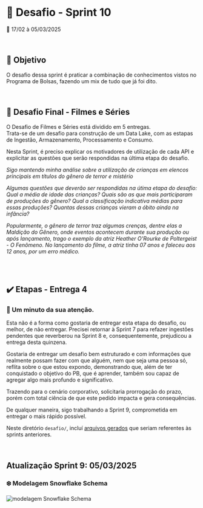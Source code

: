 # :jigsaw: Desafio - Sprint 10

:calendar: 17/02 à 05/03/2025

<br>

## :dart: Objetivo

 O desafio dessa sprint é praticar a combinação de conhecimentos vistos no Programa de Bolsas, fazendo um mix de tudo que já foi dito.

<br>

## :rocket: Desafio Final - Filmes e Séries

O Desafio de Filmes e Séries está dividido em 5 entregas.                           
Trata-se de um desafio para construção de um Data Lake, com as estapas de Ingestão, Armazenamento, Processamento e Consumo.

Nesta Sprint, é preciso explicar os motivadores de utilização de cada API e explicitar as questões que serão respondidas na última etapa do desafio.

_Sigo mantendo minha análise sobre a utilização de crianças em elencos principais em títulos do gênero de terror e mistério_

_Algumas questões que deverão ser respondidas na útima etapa do desafio: Qual a média de idade das crianças? Quais são as que mais participaram de produções do gênero? Qual a classificação indicativa médias para essas produções? Quantas dessas crianças vieram a óbito ainda na infância?_

_Popularmente, o gênero de terror traz algumas crenças, dentre elas a Maldição do Gênero, onde eventos acontecem durante sua produção ou após lançamento, trago o exemplo da atriz Heather O'Rourke de Poltergeist - O Fenômeno. No lançamento do filme, a atriz tinha 07 anos e faleceu aos 12 anos, por um erro médico._

<br><br>

## :heavy_check_mark: Etapas - Entrega 4


### :pray: Um minuto da sua atenção.

Esta não é a forma como gostaria de entregar esta etapa do desafio, ou melhor, de não entregar. Precisei retornar à Sprint 7 para refazer ingestões pendentes que reverberou na Sprint 8 e, consequentemente, prejudicou a entrega desta quinzena.

Gostaria de entregar um desafio bem estruturado e com informações que realmente possam fazer com que alguém, nem que seja uma pessoa só, reflita sobre o que estou expondo, demonstrando que, além de ter conquistado o objetivo do PB, que é aprender, também sou capaz de agregar algo mais profundo e significativo.

Trazendo para o cenário corporativo, solicitaria prorrogação do prazo, porém com total ciência de que este pedido impacta e gera consequências.

De qualquer maneira, sigo trabalhando a Sprint 9, comprometida em entregar o mais rápido possível.

Neste diretório ``desafio/``, incluí [arquivos gerados](./Entregáveis/) que seriam referentes às sprints anteriores.

<br>

## Atualização Sprint 9: 05/03/2025

### :snowflake: Modelagem Snowflake Schema

![modelagem Snowflake Schema](./Entregáveis/Sprint_9_Camada_Refined/modelagem_desafiofinal_refined_data.png)

<!--

Obs.: Todas as evidências deste desafio encontram-se no diretório [evidências](../evidencias/evid_desafio/).


<br>

* [:hammer_and_wrench:   Camada Trusted](#️-camada-trusted)
* [:broom: Jobs AWS Glue](#️-jobs-aws-glue)
* [:building_construction: AWS Glue Crawler e Tables](#️-aws-glue-crawler-e-tables)
* [:owl: AWS Athena](#-aws-athena)

<br>

-->

<!--
### :hammer_and_wrench: Camada Refined

A camada Trusted de um Data Lake reúne os dados já tratados que vieram da camada RAW. Os dados deverão ser salvos no formato ``.parquet``, particionados por data de ingestão no bucket quando no diretório do TMDB.  O Parquet reduz o tempo de leitura por ser de armazenamento colunar, comprime os dados, diminuindo espaço e reduzindo custos.

<br><br>

### :broom: Passos para trás
* Através de um Job em script Spark, os dados depositados na camada Raw foram tratados e corrigidos quando aplicável e salvos em formato ``parquet`` para mantê-los padronizados.            



![Evidência 1.0](../evidencias/evid_desafio/1.0.jpg)                  
_*Evidência 1.0 - Tela do ``ETL jobs``, evidenciando os jobs criados.*_

<br>

![Evidência 1.1](../evidencias/evid_desafio/1.1.jpg)                  
_*Evidência 1.1 - Tela do job ``filmes-csv``, evidenciando o bloco de correção dos tipos de dados e valores nulos.*_

<br>

![Evidência 1.2](../evidencias/evid_desafio/1.2.jpg)                  
_*Evidência 1.2 - Tela do job ``séries-csv``, evidenciando o bloco de tratamento de valores nulos, filtros de gênero e salvamento dos dados.*_

<br>

![Evidência 1.3](../evidencias/evid_desafio/1.3.jpg)                  
_*Evidência 1.3 - Tela do job ``filmes-tmdb``, evidenciando o bloco de tratamento para renomear as colunas.*_

<br>

![Evidência 1.4](../evidencias/evid_desafio/1.4.jpg)                  
_*Evidência 1.4 - Tela do job ``series-tmdb``, evidenciando o bloco de correção dos tipos de dados e salvamento dos dados particionados por ``ano``,``mes``,``dia``.*_

<br>

![Evidência 2.1](../evidencias/evid_desafio/2.1.jpg)                  

_*Evidência 2.1 - Arquivos (antigo ``filmes.csv``) ``.parquet`` gerados após execução do job.*_

<br>

![Evidência 2.2](../evidencias/evid_desafio/2.2.jpg)                  

_*Evidência 2.2 - Arquivos (antigo ``filmes.csv``) ``.parquet`` gerados após execução do job.*_

<br>

![Evidência 2.3](../evidencias/evid_desafio/2.3.jpg)                  

_*Evidência 2.3 - Arquivos (antigo filmes TMDB Json) ``.parquet`` gerados após execução do job.*_

<br>

![Evidência 2.4](../evidencias/evid_desafio/2.4.jpg)                  

_*Evidência 2.4 - Arquivos (antigo séries TMDB Json) ``.parquet`` gerados após execução do job.*_

<br><br>

### :building_construction: AWS Glue Crawler e Tables                              

* O Crawler é um serviço do AWS Glue que automatiza a descoberta e catalogação de dados armazenados, neste caso, no S3. Ele identifica Schemas e tipos de dados automaticamente e cria ou atualiza tabelas no Glue Data Catalog.           
Para o caso deste desafio, após padronizarmos os arquivos tratando e transformando-os em formato ``parquet``, foi criado o Crawler para varrer os arquivos da camada ``Trusted``.

<br>

![Evidência 3.1](../evidencias/evid_desafio/3.1.jpg)                  

_*Evidência 3.1 - Exemplo de ``Crawler`` criado com suas configurações determinadas.*_

<br>

* Após execução do Crawler, foram verificadas as tabelas criadas.

![Evidência 4.0](../evidencias/evid_desafio/4.0.jpg)                  

_*Evidência 4.0 - Tela ``Tables`` com as tabelas geradas através do ``Crawler``.*_

<br>

![Evidência 4.1](../evidencias/evid_desafio/4.1.jpg)                  

_*Evidência 4.1 - Detalhes do Schema ``filmes`` criado na Database ``desafio.final-raw.csv.data``.*_

<br>

![Evidência 4.2](../evidencias/evid_desafio/4.2.jpg)                  

_*Evidência 4.2 - Detalhes do Schema ``series`` criado na Database ``desafio.final-raw.csv.data``.*_

<br>

![Evidência 4.3](../evidencias/evid_desafio/4.3.jpg)                  

_*Evidência 4.3 - Detalhes do Schema ``filmes`` criado na Database ``desafio.final-raw.tmdb.data``.*_

<br>

![Evidência 4.4](../evidencias/evid_desafio/4.4.jpg)                  

_*Evidência 4.4 - Detalhes do Schema ``series`` criado na Database ``desafio.final-raw.tmdb.data``.*_

<br><br>


### :owl: AWS Athena

* Para finalizar, foram realizadas ``queries`` no Athena através de código SQL para verificar se os dados das tabelas criadas estão de acordo com o esperado. 

![Evidência 5.1](../evidencias/evid_desafio/5.1.jpg)                  

_*Evidência 5.1 - Tabela ``filmes.'desafio.final-raw.csv.data'`` criada com sucesso.*_

<br>

![Evidência 5.2](../evidencias/evid_desafio/5.2.jpg)                  

_*Evidência 5.2 - Tabela ``series.'desafio.final-raw.csv.data'`` criada com sucesso.*_

<br>

![Evidência 5.3](../evidencias/evid_desafio/5.3.jpg)                  

_*Evidência 5.3 - Tabela ``filmes.'desafio.final-raw.tmdb.data'`` criada com sucesso.*_

<br>

![Evidência 5.4](../evidencias/evid_desafio/5.4.jpg)                  

_*Evidência 5.4 - Tabela ``series.'desafio.final-raw.tmdb.data'`` criada com sucesso.*_


<br><br>

:white_check_mark:
:sun_with_face: